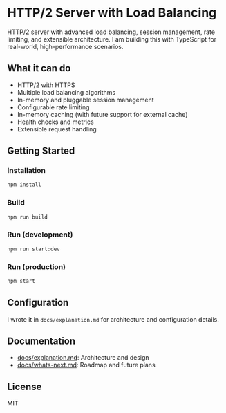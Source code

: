 # HTTP/2 Server with Load Balancing

HTTP/2 server with advanced load balancing, session management, rate limiting, and extensible architecture. I am building this with TypeScript for real-world, high-performance scenarios.

## What it can do
- HTTP/2 with HTTPS
- Multiple load balancing algorithms
- In-memory and pluggable session management
- Configurable rate limiting
- In-memory caching (with future support for external cache)
- Health checks and metrics
- Extensible request handling

## Getting Started

### Installation
```sh
npm install
```

### Build
```sh
npm run build
```

### Run (development)
```sh
npm run start:dev
```

### Run (production)
```sh
npm start
```

## Configuration
I wrote it in `docs/explanation.md` for architecture and configuration details.

## Documentation
- [docs/explanation.md](docs/explanation.md): Architecture and design
- [docs/whats-next.md](docs/whats-next.md): Roadmap and future plans

## License
MIT